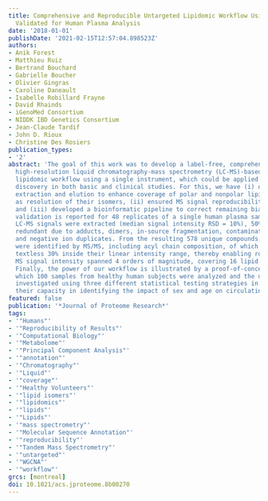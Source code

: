 ```yaml
---
title: Comprehensive and Reproducible Untargeted Lipidomic Workflow Using LC-QTOF
  Validated for Human Plasma Analysis
date: '2018-01-01'
publishDate: '2021-02-15T12:57:04.898523Z'
authors:
- Anik Forest
- Matthieu Ruiz
- Bertrand Bouchard
- Gabrielle Boucher
- Olivier Gingras
- Caroline Daneault
- Isabelle Robillard Frayne
- David Rhainds
- iGenoMed Consortium
- NIDDK IBD Genetics Consortium
- Jean-Claude Tardif
- John D. Rioux
- Christine Des Rosiers
publication_types:
- '2'
abstract: 'The goal of this work was to develop a label-free, comprehensive, and reproducible
  high-resolution liquid chromatography-mass spectrometry (LC-MS)-based untargeted
  lipidomic workflow using a single instrument, which could be applied to biomarker
  discovery in both basic and clinical studies. For this, we have (i) optimized lipid
  extraction and elution to enhance coverage of polar and nonpolar lipids as well
  as resolution of their isomers, (ii) ensured MS signal reproducibility and linearity,
  and (iii) developed a bioinformatic pipeline to correct remaining biases. Workflow
  validation is reported for 48 replicates of a single human plasma sample: 1124 reproducible
  LC-MS signals were extracted (median signal intensity RSD = 10%), 50% of which are
  redundant due to adducts, dimers, in-source fragmentation, contaminations, or positive
  and negative ion duplicates. From the resulting 578 unique compounds, 428 lipids
  were identified by MS/MS, including acyl chain composition, of which 394 had RSD
  textless 30% inside their linear intensity range, thereby enabling robust semiquantitation.
  MS signal intensity spanned 4 orders of magnitude, covering 16 lipid subclasses.
  Finally, the power of our workflow is illustrated by a proof-of-concept study in
  which 100 samples from healthy human subjects were analyzed and the data set was
  investigated using three different statistical testing strategies in order to compare
  their capacity in identifying the impact of sex and age on circulating lipids.'
featured: false
publication: '*Journal of Proteome Research*'
tags:
- '"Humans"'
- '"Reproducibility of Results"'
- '"Computational Biology"'
- '"Metabolome"'
- '"Principal Component Analysis"'
- '"annotation"'
- '"Chromatography"'
- '"Liquid"'
- '"coverage"'
- '"Healthy Volunteers"'
- '"lipid isomers"'
- '"lipidomics"'
- '"lipids"'
- '"Lipids"'
- '"mass spectrometry"'
- '"Molecular Sequence Annotation"'
- '"reproducibility"'
- '"Tandem Mass Spectrometry"'
- '"untargeted"'
- '"WGCNA"'
- '"workflow"'
grcs: [montreal]
doi: 10.1021/acs.jproteome.8b00270
---
```


